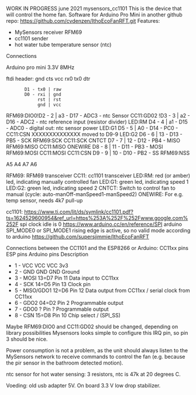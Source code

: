 WORK IN PROGRESS june 2021
mysensors_cc1101
This is the device that will control the home fan.
Software for Arduino Pro Mini in another github repo:
https://github.com/cvdenzen/IthoEcoFanRFT.git
Features:
- MySensors receiver RFM69
- cc1101 sender
- hot water tube temperature sensor (ntc)

Connections

Arduino pro mini 3.3V 8MHz

ftdi header:
gnd cts vcc rx0 tx0 dtr


           D1 - tx0 | raw
           D0 - rxi | gnd
                rst | rst
                gnd | vcc
RFM69:DIO0!D2 - 2   | a3 - D17 - ADC3 - ntc Sensor
CC11:GD02 !D3 - 3   | a2 - D16 - ADC2 - ntc reference input (resistor divider)
LED:RM     D4 - 4   | a1 - D15 - ADC0 - digital out: ntc sensor power
LED:G1     D5 - 5   | A0 - D14 - PC0 - CC11:CSN XXXXXXXXXXXXXX moved to D9-9
LED:G2     D6 - 6   | 13 - D13 - PB5 - SCK  RFM69:SCK  CC11:SCK
CNTCT      D7 - 7   | 12 - D12 - PB4 - MISO RFM69:MISO CC11:MISO
ONEWIRE    D8 - 8   | 11 - D11 - PB3 - MOSI RFM69:MOSI CC11:MOSI
CC11:CSN   D9 - 9   | 10 - D10 - PB2 - SS   RFM69:NSS

A5
A4
A7
A6

RFM69: RFM69 transceiver
CC11: cc1101 transceiver
LED:RM: red (or amber) led, indicating manually controlled fan
LED:G1: green led, indicating speed 1
LED:G2: green led, indicating speed 2
CNTCT: Switch to control fan to manual (cycle: auto-manOff-manSpeed1-manSpeed2)
ONEWIRE: For e.g. temp sensor, needs 4k7 pull-up

cc1101: https://www.ti.com/lit/ds/symlink/cc1101.pdf?ts=1624529600954&ref_url=https%253A%252F%252Fwww.google.com%252F
spi clock idle is 0
https://www.arduino.cc/en/reference/SPI
arduino SPI_MODE0 or SPI_MODE1
rising edge is active, so no valid mode according to arduino
https://github.com/supersjimmie/IthoEcoFanRFT

Connections between the CC1101 and the ESP8266 or Arduino:
CC11xx pins    ESP pins Arduino pins  Description
*  1 - VCC        VCC      VCC           3v3
*  2 - GND        GND      GND           Ground
*  3 - MOSI       13=D7    Pin 11        Data input to CC11xx
*  4 - SCK        14=D5    Pin 13        Clock pin
*  5 - MISO/GDO1  12=D6    Pin 12        Data output from CC11xx / serial clock from CC11xx
*  6 - GDO2       04=D2    Pin  2        Programmable output
*  7 - GDO0       ?        Pin  ?        Programmable output
*  8 - CSN        15=D8    Pin 10        Chip select / (SPI_SS)

Maybe RFM69:DIO0 and CC11:GD02 should be changed, depending on library possibilities
Mysensors looks simple to configure this IRQ pin, so pin 3 should be nice.

Power consumption is not a problem, as the unit should always listen to the MySensors network to
receive commands to control the fan (e.g. because the pir sensor in the bathroom detected motion).

ntc sensor for hot water sensing: 3 resistors, ntc is 47k at 20 degrees C.

Voeding: old usb adapter 5V. On board 3.3 V low drop stabilizer.